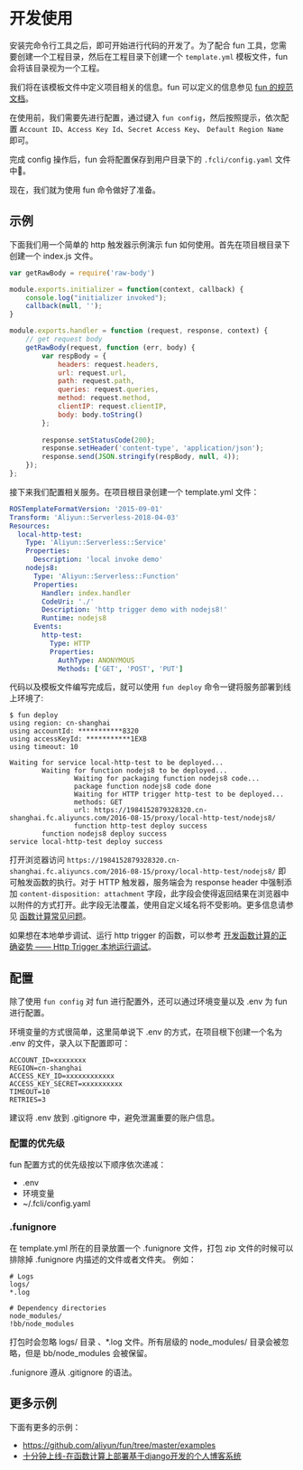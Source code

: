 # 开发使用

安装完命令行工具之后，即可开始进行代码的开发了。为了配合 fun 工具，您需要创建一个工程目录，然后在工程目录下创建一个 `template.yml` 模板文件，fun 会将该目录视为一个工程。

我们将在该模板文件中定义项目相关的信息。fun 可以定义的信息参见 [fun 的规范文档](https://github.com/aliyun/fun/blob/master/docs/specs/2018-04-03-zh-cn.md)。

在使用前，我们需要先进行配置，通过键入 `fun config`，然后按照提示，依次配置 `Account ID`、`Access Key Id`、`Secret Access Key`、 `Default Region Name` 即可。

完成 config 操作后，fun 会将配置保存到用户目录下的 `.fcli/config.yaml` 文件中。

现在，我们就为使用 fun 命令做好了准备。

## 示例

下面我们用一个简单的 http 触发器示例演示 fun 如何使用。首先在项目根目录下创建一个 index.js 文件。

```javascript
var getRawBody = require('raw-body')

module.exports.initializer = function(context, callback) {
    console.log("initializer invoked");
    callback(null, '');
}

module.exports.handler = function (request, response, context) {    
    // get request body
    getRawBody(request, function (err, body) {
        var respBody = {
            headers: request.headers,
            url: request.url,
            path: request.path,
            queries: request.queries,
            method: request.method,
            clientIP: request.clientIP,
            body: body.toString()
        };
        
        response.setStatusCode(200);
        response.setHeader('content-type', 'application/json');
        response.send(JSON.stringify(respBody, null, 4));
    });
};
```

接下来我们配置相关服务。在项目根目录创建一个 template.yml 文件：

```yaml
ROSTemplateFormatVersion: '2015-09-01'
Transform: 'Aliyun::Serverless-2018-04-03'
Resources:
  local-http-test:
    Type: 'Aliyun::Serverless::Service'
    Properties:
      Description: 'local invoke demo'
    nodejs8:
      Type: 'Aliyun::Serverless::Function'
      Properties:
        Handler: index.handler
        CodeUri: './'
        Description: 'http trigger demo with nodejs8!'
        Runtime: nodejs8
      Events:
        http-test:
          Type: HTTP
          Properties:
            AuthType: ANONYMOUS
            Methods: ['GET', 'POST', 'PUT']
```

代码以及模板文件编写完成后，就可以使用 `fun deploy` 命令一键将服务部署到线上环境了:

```shell
$ fun deploy
using region: cn-shanghai
using accountId: ***********8320
using accessKeyId: ***********1EXB
using timeout: 10

Waiting for service local-http-test to be deployed...
        Waiting for function nodejs8 to be deployed...
                Waiting for packaging function nodejs8 code...
                package function nodejs8 code done
                Waiting for HTTP trigger http-test to be deployed...
                methods: GET
                url: https://1984152879328320.cn-shanghai.fc.aliyuncs.com/2016-08-15/proxy/local-http-test/nodejs8/
                function http-test deploy success
        function nodejs8 deploy success
service local-http-test deploy success
```

打开浏览器访问 `https://1984152879328320.cn-shanghai.fc.aliyuncs.com/2016-08-15/proxy/local-http-test/nodejs8/` 即可触发函数的执行。对于 HTTP 触发器，服务端会为 response header 中强制添加 `content-disposition: attachment` 字段，此字段会使得返回结果在浏览器中以附件的方式打开。此字段无法覆盖，使用自定义域名将不受影响。更多信息请参见 [函数计算常见问题](https://help.aliyun.com/knowledge_detail/56103.html?spm=a2c4g.11186623.6.711.117c28acEBZTtF#HTTP-Trigger-compulsory-header)。

如果想在本地单步调试、运行 http trigger 的函数，可以参考 [开发函数计算的正确姿势 —— Http Trigger 本地运行调试](https://yq.aliyun.com/articles/683683)。

## 配置

除了使用 `fun config` 对 fun 进行配置外，还可以通过环境变量以及 .env 为 fun 进行配置。

环境变量的方式很简单，这里简单说下 .env 的方式，在项目根下创建一个名为 .env 的文件，录入以下配置即可：

```shell
ACCOUNT_ID=xxxxxxxx
REGION=cn-shanghai
ACCESS_KEY_ID=xxxxxxxxxxxx
ACCESS_KEY_SECRET=xxxxxxxxxx
TIMEOUT=10
RETRIES=3
```

建议将 .env 放到 .gitignore 中，避免泄漏重要的账户信息。

### 配置的优先级

fun 配置方式的优先级按以下顺序依次递减：

- .env
- 环境变量
- ~/.fcli/config.yaml

### .funignore

在 template.yml 所在的目录放置一个 .funignore 文件，打包 zip 文件的时候可以排除掉 .funignore 内描述的文件或者文件夹。 例如：

```
# Logs
logs/
*.log
 
# Dependency directories
node_modules/
!bb/node_modules
```

打包时会忽略 logs/ 目录 、*.log 文件。所有层级的 node_modules/ 目录会被忽略，但是 bb/node_modules 会被保留。

.funignore 遵从 .gitignore 的语法。

## 更多示例

下面有更多的示例：

- https://github.com/aliyun/fun/tree/master/examples
- [十分钟上线-在函数计算上部署基于django开发的个人博客系统](https://yq.aliyun.com/articles/603249?spm=a2c4e.11153959.teamhomeleft.26.115948f26ECqbQ)